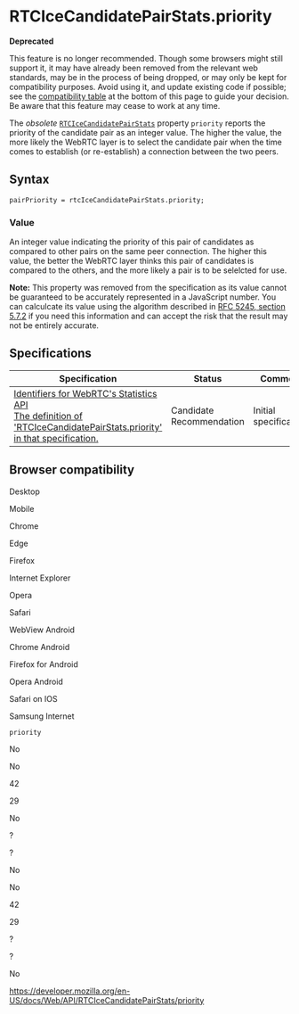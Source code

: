 RTCIceCandidatePairStats.priority
=================================

**Deprecated**

This feature is no longer recommended. Though some browsers might still support it, it may have already been removed from the relevant web standards, may be in the process of being dropped, or may only be kept for compatibility purposes. Avoid using it, and update existing code if possible; see the [compatibility table](#browser_compatibility) at the bottom of this page to guide your decision. Be aware that this feature may cease to work at any time.

The *obsolete* [`RTCIceCandidatePairStats`](../rtcicecandidatepairstats) property `priority` reports the priority of the candidate pair as an integer value. The higher the value, the more likely the WebRTC layer is to select the candidate pair when the time comes to establish (or re-establish) a connection between the two peers.

Syntax
------

    pairPriority = rtcIceCandidatePairStats.priority;

### Value

An integer value indicating the priority of this pair of candidates as compared to other pairs on the same peer connection. The higher this value, the better the WebRTC layer thinks this pair of candidates is compared to the others, and the more likely a pair is to be selelcted for use.

**Note:** This property was removed from the specification as its value cannot be guaranteed to be accurately represented in a JavaScript number. You can calculcate its value using the algorithm described in [RFC 5245, section 5.7.2](https://tools.ietf.org/html/rfc5245#section-5.7.2) if you need this information and can accept the risk that the result may not be entirely accurate.

Specifications
--------------

<table><thead><tr class="header"><th>Specification</th><th>Status</th><th>Comment</th></tr></thead><tbody><tr class="odd"><td><a href="https://w3c.github.io/webrtc-stats/#dom-rtcicecandidatepairstats-priority">Identifiers for WebRTC's Statistics API<br />
<span class="small">The definition of 'RTCIceCandidatePairStats.priority' in that specification.</span></a></td><td><span class="spec-cr">Candidate Recommendation</span></td><td>Initial specification.</td></tr></tbody></table>

Browser compatibility
---------------------

Desktop

Mobile

Chrome

Edge

Firefox

Internet Explorer

Opera

Safari

WebView Android

Chrome Android

Firefox for Android

Opera Android

Safari on IOS

Samsung Internet

`priority`

No

No

42

29

No

?

?

No

No

42

29

?

?

No

<a href="https://developer.mozilla.org/en-US/docs/Web/API/RTCIceCandidatePairStats/priority" class="_attribution-link">https://developer.mozilla.org/en-US/docs/Web/API/RTCIceCandidatePairStats/priority</a>
